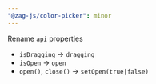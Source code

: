 ```yaml
---
"@zag-js/color-picker": minor
---
```


Rename `api` properties

- `isDragging` -> `dragging`
- `isOpen` -> `open`
- `open()`, `close()` -> `setOpen(true|false)`
